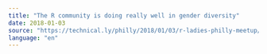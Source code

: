 ```yaml
---
title: "The R community is doing really well in gender diversity"
date: 2018-01-03
source: "https://technical.ly/philly/2018/01/03/r-ladies-philly-meetup/"
language: "en"
---
```

